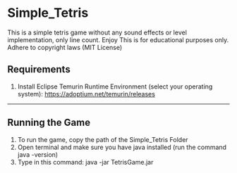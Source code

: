 # Simple_Tetris
This is a simple tetris game without any sound effects or level implementation, only line count. Enjoy
This is for educational purposes only.
Adhere to copyright laws (MIT License)

Requirements 
-------------------------------------------------------------------------------------------------------------------------------------------------------------------------
1. Install Eclipse Temurin Runtime Environment (select your operating system): https://adoptium.net/temurin/releases
-------------------------------------------------------------------------------------------------------------------------------------------------------------------------
**Running the Game**
-------------------------------------------------------------------------------------------------------------------------------------------------------------------------
1. To run the game, copy the path of the Simple_Tetris Folder
2. Open terminal and make sure you have java installed (run the command java -version)
3. Type in this command: java -jar TetrisGame.jar 
